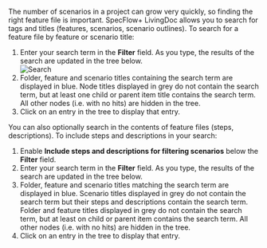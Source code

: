 The number of scenarios in a project can grow very quickly, so finding the right feature file is important. SpecFlow+ LivingDoc allows you to search for tags and titles (features, scenarios, scenario outlines). 
To search for a feature file by feature or scenario title:  

1. Enter your search term in the **Filter** field. As you type, the results of the search are updated in the tree below.  
  ![Search](http://www.specflow.org/screenshots/Search.png)
1. Folder, feature and scenario titles containing the search term are displayed in blue. Node titles displayed in grey do not contain the search term, but at least one child or parent item title contains the search term. All other nodes (i.e. with no hits) are hidden in the tree.
1. Click on an entry in the tree to display that entry.

You can also optionally search in the contents of feature files (steps, descriptions).
To include steps and descriptions in your search:  

1. Enable **Include steps and descriptions for filtering scenarios** below the **Filter** field.
1. Enter your search term in the **Filter** field. As you type, the results of the search are updated in the tree below.
1. Folder, feature and scenario titles matching the search term are displayed in blue. Scenario titles displayed in grey do not contain the search term but their steps and descriptions contain the search term. Folder and feature titles displayed in grey do not contain the search term, but at least on child or parent item contains the search term. All other nodes (i.e. with no hits) are hidden in the tree.
1. Click on an entry in the tree to display that entry.